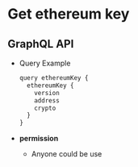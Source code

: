 
# Get ethereum key

## GraphQL API

- Query Example
  ```javascript
  query ethereumKey {
    ethereumKey {
      version
      address
      crypto
    }
  }
  ```


- **permission**
  - Anyone could be use